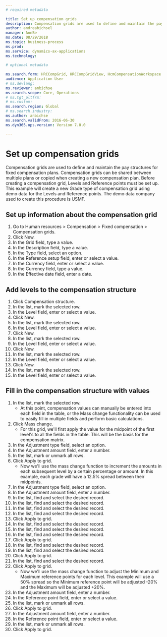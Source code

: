 ```yaml
--- 
# required metadata 
 
title: Set up compensation grids
description: Compensation grids are used to define and maintain the pay structures for fixed compensation plans. 
author: andreabichsel
manager: AnnBe 
ms.date: 08/29/2018
ms.topic: business-process 
ms.prod:  
ms.service: dynamics-ax-applications 
ms.technology:  
 
# optional metadata 
 
ms.search.form: HRCCompGrid, HRCCompGridView, HcmCompensationWorkspace
audience: Application User 
# ms.devlang:  
ms.reviewer: anbichse
ms.search.scope: Core, Operations 
# ms.tgt_pltfrm:  
# ms.custom:  
ms.search.region: Global
# ms.search.industry: 
ms.author: anbichse
ms.search.validFrom: 2016-06-30 
ms.dyn365.ops.version: Version 7.0.0 

---
```


# Set up compensation grids

Compensation grids are used to define and maintain the pay structures for fixed compensation plans. Compensation grids can be shared between multiple plans or copied when creating a new compensation plan.  Before creating a compensation grid, Levels and Reference points must be set up. This example will create a new Grade type of compensation grid using demo data for the Levels and Reference points. The demo data company used to create this procedure is USMF.


## Set up information about the compensation grid
1. Go to Human resources > Compensation > Fixed compensation > Compensation grids.
2. Click New.
3. In the Grid field, type a value.
4. In the Description field, type a value.
5. In the Type field, select an option.
6. In the Reference setup field, enter or select a value.
7. In the Currency field, enter or select a value.
8. In the Currency field, type a value.
9. In the Effective date field, enter a date.

## Add levels to the compensation structure
1. Click Compensation structure.
2. In the list, mark the selected row.
3. In the Level field, enter or select a value.
4. Click New.
5. In the list, mark the selected row.
6. In the Level field, enter or select a value.
7. Click New.
8. In the list, mark the selected row.
9. In the Level field, enter or select a value.
10. Click New.
11. In the list, mark the selected row.
12. In the Level field, enter or select a value.
13. Click New.
14. In the list, mark the selected row.
15. In the Level field, enter or select a value.

## Fill in the compensation structure with values
1. In the list, mark the selected row.
    * At this point, compensation values can manually be entered into each field in the table, or the Mass change functionality can be used to easily fill in multiple fields and perform basic calculations.  
2. Click Mass change.
    * For this grid, we'll first apply the value for the midpoint of the first level's to all the fields in the table. This will be the basis for the compensation matrix.  
3. In the Adjustment type field, select an option.
4. In the Adjustment amount field, enter a number.
5. In the list, mark or unmark all rows.
6. Click Apply to grid.
    * Now we'll use the mass change function to increment the amounts in each subsequent level by a certain percentage or amount. In this example, each grade will have a 12.5% spread between their midpoints.  
7. In the Adjustment type field, select an option.
8. In the Adjustment amount field, enter a number.
9. In the list, find and select the desired record.
10. In the list, find and select the desired record.
11. In the list, find and select the desired record.
12. In the list, find and select the desired record.
13. Click Apply to grid.
14. In the list, find and select the desired record.
15. In the list, find and select the desired record.
16. In the list, find and select the desired record.
17. Click Apply to grid.
18. In the list, find and select the desired record.
19. In the list, find and select the desired record.
20. Click Apply to grid.
21. In the list, find and select the desired record.
22. Click Apply to grid.
    * Now we'll use the mass change function to adjust the Minimum and Maximum reference points for each level. This example will use a 50% spread so the Minimum reference point will be adjusted -20% and the Maximum will be adjusted +20%.  
23. In the Adjustment amount field, enter a number.
24. In the Reference point field, enter or select a value.
25. In the list, mark or unmark all rows.
26. Click Apply to grid.
27. In the Adjustment amount field, enter a number.
28. In the Reference point field, enter or select a value.
29. In the list, mark or unmark all rows.
30. Click Apply to grid.

